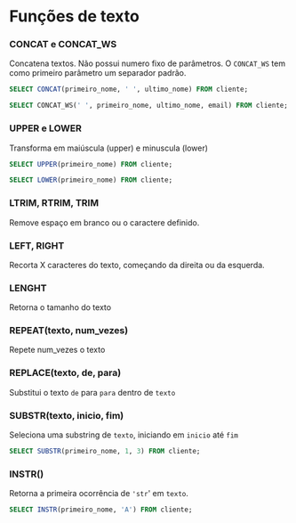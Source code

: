 # Funções de texto

### CONCAT e CONCAT_WS

Concatena textos. Não possui numero fixo de parâmetros. O `CONCAT_WS` tem como primeiro parâmetro um separador padrão.

```sql
SELECT CONCAT(primeiro_nome, ' ', ultimo_nome) FROM cliente;

SELECT CONCAT_WS(' ', primeiro_nome, ultimo_nome, email) FROM cliente;
```

### UPPER e LOWER
Transforma em maiúscula (upper) e minuscula (lower)

```sql
SELECT UPPER(primeiro_nome) FROM cliente;

SELECT LOWER(primeiro_nome) FROM cliente;
```

### LTRIM, RTRIM, TRIM
Remove espaço em branco ou o caractere definido.

### LEFT, RIGHT
Recorta X caracteres do texto, começando da direita ou da esquerda.

### LENGHT
Retorna o tamanho do texto

### REPEAT(texto, num_vezes)
Repete num_vezes o texto

### REPLACE(texto, de, para)
Substitui o texto `de` para `para` dentro de `texto`

### SUBSTR(texto, inicio, fim)
Seleciona uma substring de `texto`, iniciando em `inicio` até `fim`
```sql
SELECT SUBSTR(primeiro_nome, 1, 3) FROM cliente;
```

### INSTR()
Retorna a primeira ocorrência de `'str`' em `texto`.

```sql
SELECT INSTR(primeiro_nome, 'A') FROM cliente;
```
<!--stackedit_data:
eyJoaXN0b3J5IjpbLTcyNjMxODY1LC0xMzQzNjEzNDAxXX0=
-->